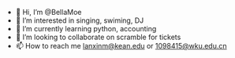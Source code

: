 - 👋 Hi, I’m @BellaMoe
- 👀 I’m interested in singing, swiming, DJ
- 🌱 I’m currently learning python, accounting
- 💞️ I’m looking to collaborate on scramble for tickets 
- 📫 How to reach me lanxinm@kean.edu or 1098415@wku.edu.cn

<!---
BellaMoe/BellaMoe is a ✨ special ✨ repository because its `README.md` (this file) appears on your GitHub profile.
You can click the Preview link to take a look at your changes.
--->
